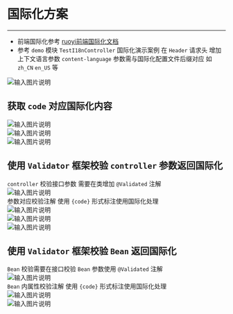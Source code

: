 # 国际化方案
- - -
* 前端国际化参考 [ruoyi前端国际化文档](http://doc.ruoyi.vip/ruoyi-vue/document/htsc.html#前端国际化流程)<br>
* 参考 `demo` 模块 `TestI18nController` 国际化演示案例
  在 `Header` 请求头 增加上下文语言参数 `content-language` 参数需与国际化配置文件后缀对应
  如 `zh_CN` `en_US` 等<br>

![输入图片说明](https://foruda.gitee.com/images/1678976722892396585/60917594_1766278.png "屏幕截图")

## 获取 `code` 对应国际化内容

![输入图片说明](https://foruda.gitee.com/images/1678976728533100954/0ab8e36a_1766278.png "屏幕截图")<br>
![输入图片说明](https://foruda.gitee.com/images/1678976733019209506/a16574d6_1766278.png "屏幕截图")<br>
![输入图片说明](https://foruda.gitee.com/images/1678976738409745057/a073b425_1766278.png "屏幕截图")

## 使用 `Validator` 框架校验 `controller` 参数返回国际化

`controller` 校验接口参数 需要在类增加 `@Validated` 注解<br>
![输入图片说明](https://foruda.gitee.com/images/1678976741834729507/6c19b9cc_1766278.png "屏幕截图")<br>
参数对应校验注解 使用 `{code}` 形式标注使用国际化处理<br>
![输入图片说明](https://foruda.gitee.com/images/1678976746093285542/ad0989db_1766278.png "屏幕截图")<br>
![输入图片说明](https://foruda.gitee.com/images/1678976750822808564/56bd60d7_1766278.png "屏幕截图")<br>
![输入图片说明](https://foruda.gitee.com/images/1678976754755107198/b89bf173_1766278.png "屏幕截图")

## 使用 `Validator` 框架校验 `Bean` 返回国际化

`Bean` 校验需要在接口校验 `Bean` 参数使用 `@Validated` 注解<br>
![输入图片说明](https://foruda.gitee.com/images/1678976761015767874/729da3bc_1766278.png "屏幕截图")<br>
`Bean` 内属性校验注解 使用 `{code}` 形式标注使用国际化处理<br>
![输入图片说明](https://foruda.gitee.com/images/1678976765122587920/0b1027af_1766278.png "屏幕截图")<br>
![输入图片说明](https://foruda.gitee.com/images/1678976769965314387/0c416ede_1766278.png "屏幕截图")